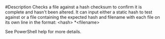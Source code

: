 #Description
Checks a file against a hash checksum to confirm it is complete and hasn't been altered.
It can input either a static hash to test against or a file containing the expected hash
and filename with each file on its own line in the format:
\<hash\> \*\<filename\>

See PowerShell help for more details.